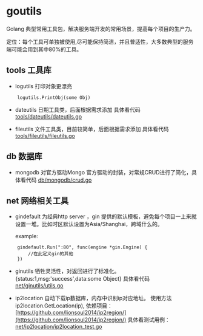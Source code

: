 # goutils

Golang 典型常用工具包，解决服务端开发的常用场景，提高每个项目的生产力。
 
定位：每个工具可单独被使用,尽可能保持简洁，并且普适性，大多数典型的服务端可能会用到其中80%的工具。


## tools 工具库 
* logutils 打印对象更漂亮
```
    logutils.PrintObj(some Obj)
```

* dateutils 日期工具类，后面根据需求添加
具体看代码 [tools/dateutils/dateutils.go](tools/dateutils/dateutils.go)

* fileutils 文件工具类，目前较简单，后面根据需求添加
具体看代码 [tools/fileutils/fileutils.go](tools/fileutils/fileutils.go)

## db 数据库
* mongodb 对官方驱动Mongo 官方驱动的封装，对常规CRUD进行了简化，具体看代码 [db/mongodb/crud.go](db/mongodb/curd.go)

 
 
## net 网络相关工具
* gindefault 为经典http server ，gin 提供的默认模板，避免每个项目一上来就设置一堆。比如时区默认设置为Asia/Shanghai，跨域什么的。

    example:
```
    gindefault.Run(":80", func(engine *gin.Engine) {
        //在此定义gin的其他
    })
```
* ginutils 牺牲灵活性，对返回进行了标准化。
{status:1,msg:'success',data:some Object}
具体看代码 [net/ginutils/utils.go](net/ginutils/utils.go)


* ip2location 自动下载ip数据库，内存中识别ip对应地址。
使用方法 ip2location.GetLocation(ip),
依赖项目：[https://github.com/lionsoul2014/ip2region/](https://github.com/lionsoul2014/ip2region/)
具体看测试用例： [net/ip2location/ip2location_test.go](net/ip2location/ip2location_test.go)
